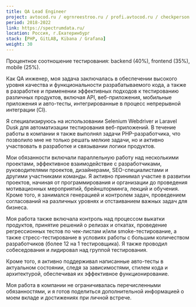 ```yaml
---
title: QA Lead Engineer
project: avtocod.ru / egrnreestroo.ru / profi.avtocod.ru / checkperson.ru и пр.
period: 2018-2022
link: https://spectrumdata.ru/
location: Россия, г.Екатеринбург
stack: [PHP, GitLAB, Kibana / Grafana]
weight: 30
---
```


Процентное соотношение тестирования:
backend (40%), frontend (35%), mobile (25%).

Как QA инженер, моя задача заключалась в обеспечении высокого уровня качества и функциональности разрабатываемого кода, а также в разработке и применении эффективных подходов к тестированию различных продуктов, включая API, веб-приложения, мобильные приложения и авто-тесты, интегрированные в процесс непрерывной интеграции (CI).

Я специализируюсь на использовании Selenium Webdriver и Laravel Dusk для автоматизации тестирования веб-приложений. В течение работы в компании я также выполнял задачи PHP-разработчика, что позволило мне не только решать мелкие задачи, но и активно участвовать в разработке и связывании логики продуктов.

Мои обязанности включали параллельную работу над несколькими проектами, эффективное взаимодействие с разработчиками, руководителями проектов, дизайнерами, SEO-специалистами и другими участниками команды. Я активно принимал участие в развитии проектов, начиная от программирования и организации до проведения мотивационных мероприятий, брейншторминга, лекций и обучения. Кроме того, я занимался генерацией и контролем задач, проведением согласований на различных уровнях и отстаиванием важных задач для бизнеса.

Моя работа также включала контроль над процессом выкатки продуктов, принятие решений о релизах и откатах, проведение регрессионных тестов по чек-листам и/или smoke-тестирование, а также стресс-тестирование в условиях работы с большим количеством разработчиков (более 12 на 1 тестировщика). Я также проводил собеседования и лидировал над группой тестирования.

Кроме того, я активно поддерживал написанные авто-тесты в актуальном состоянии, следя за зависимостями, стилем кода и архитектурой, обеспечивая их эффективное функционирование.

Моя работа в компании не ограничивалась перечисленными обязанностями, и я готов поделиться дополнительной информацией о моем вкладе и достижениях при личной встрече.